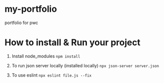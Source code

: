 # my-portfolio
portfolio for pwc

# How to install & Run your project

1. Install node_modules `npm install`

2. To run json server locally (installed locally)
`npx json-server server.json`

3. To use eslint `npx eslint file.js --fix`


